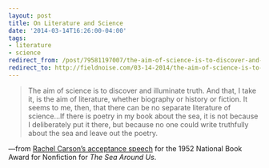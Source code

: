 ```yaml
---
layout: post 
title: On Literature and Science
date: '2014-03-14T16:26:00-04:00' 
tags: 
- literature
- science 
redirect_from: /post/79581197007/the-aim-of-science-is-to-discover-and-illuminate/
redirect_to: http://fieldnoise.com/03-14-2014/the-aim-of-science-is-to-discover-and-illuminate.html
---
```


> The aim of science is to discover and illuminate truth. And that, I take it, is the aim of literature, whether biography or history or fiction. It seems to me, then, that there can be no separate literature of science…If there is poetry in my book about the sea, it is not because I deliberately put it there, but because no one could write truthfully about the sea and leave out the poetry.

—from [Rachel Carson’s acceptance speech](http://www.nationalbook.orgbaacceptspeech_rcarson.html#.UyNkimRdVXY) for the 1952 National Book Award for Nonfiction for *The Sea Around Us*.

